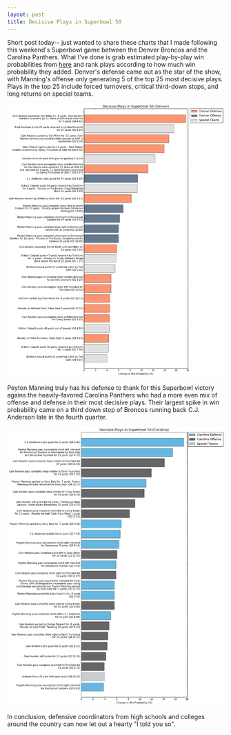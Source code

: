 ```yaml
---
layout: post
title: Decisive Plays in Superbowl 50
---
```


Short post today-- just wanted to share these charts that I made following this weekend's Superbowl game between the Denver Broncos and the Carolina Panthers.  What I've done is grab estimated play-by-play win probabilities from [here](http://www.pro-football-reference.com/boxscores/201602070den.htm) and rank plays according to how much win probability they added.  Denver's defense came out as the star of the show, with Manning's offense only generating 5 of the top 25 most decisive plays.  Plays in the top 25 include forced turnovers, critical third-down stops, and long returns on special teams.  

![Denver Plays](/img/post/sb50/denver_plays.png)

Peyton Manning truly has his defense to thank for this Superbowl victory agains the heavily-favored Carolina Panthers who had a more even mix of offense and defense in their most decisive plays.  Their largest spike in win probability came on a third down stop of Broncos running back C.J. Anderson late in the fourth quarter.

![Carolina Plays](/img/post/sb50/carolina_plays.png)

In conclusion, defensive coordinators from high schools and colleges around the country can now let out a hearty "I told you so".
